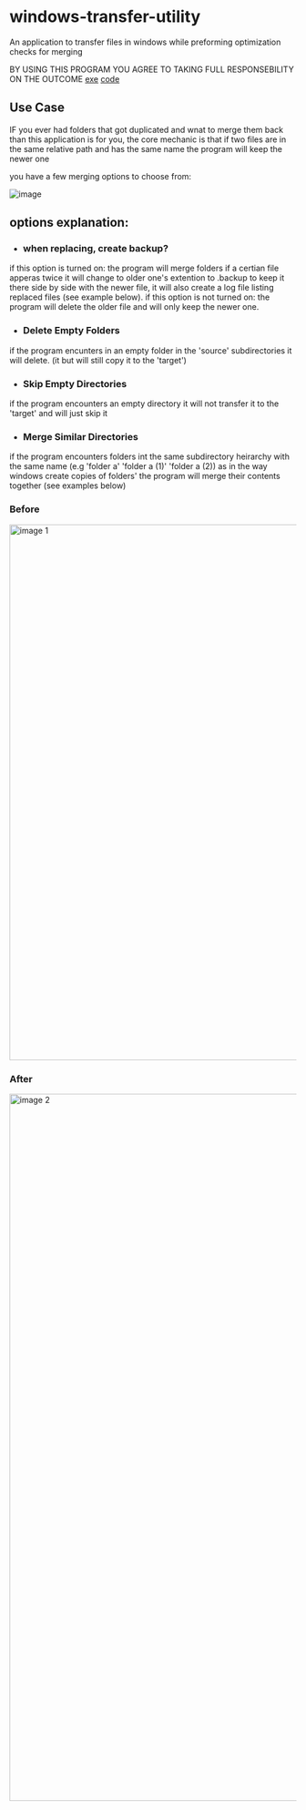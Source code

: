 # windows-transfer-utility
An application to transfer files in windows while preforming optimization checks for merging

BY USING THIS PROGRAM YOU AGREE TO TAKING FULL RESPONSEBILITY ON THE OUTCOME
[exe](https://github.com/danielnachumdev/windows-transfer-utility/blob/main/Windows%20Transfer%20Utility.exe)
[code](https://github.com/danielnachumdev/windows-transfer-utility/blob/main/Windows%20Transfer%20Utility/MainForm.cs)

## Use Case
IF you ever had folders that got duplicated and wnat to merge them back than this application is for you, the core mechanic is that if two files are in the same relative path and has the same name the program will keep the newer one

you have a few merging options to choose from:

![image](https://user-images.githubusercontent.com/34595741/132944495-57298977-6b1c-40a8-b81c-b87d9064c617.png)
## options explanation:
- ### when replacing, create backup?
if this option is turned on: the program will merge folders if a certian file apperas twice it will change to older one's extention to .backup to keep it there side by side with the newer file, it will also create a log file listing replaced files (see example below). if this option is not turned on: the program will delete the older file and will only keep the newer one. 
- ### Delete Empty Folders 
if the program encunters in an empty folder in the 'source' subdirectories it will delete. (it but will still copy it to the 'target')
- ### Skip Empty Directories
if the program encounters an empty directory it will not transfer it to the 'target' and will just skip it
- ### Merge Similar Directories
 if the program encounters folders int the same subdirectory heirarchy with the same name (e.g 'folder a' 'folder a (1)' 'folder a (2)) as in the way windows create copies of folders' the program will merge their contents together (see examples below)
### Before
<img width="941" alt="image 1" src="https://user-images.githubusercontent.com/34595741/132944417-2e53ceaf-db17-40d6-83e1-f5613a81a615.png">

### After
<img width="1242" alt="image 2" src="https://user-images.githubusercontent.com/34595741/132944421-c88cad48-dd19-470e-a31b-0f0ca42271a9.png">
